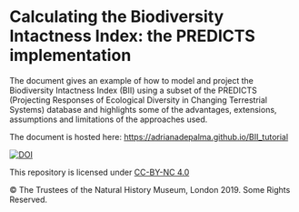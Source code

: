 # Calculating the Biodiversity Intactness Index: the PREDICTS implementation

The document gives an example of how to model and project the Biodiversity Intactness Index (BII) using a subset of the PREDICTS (Projecting Responses of Ecological Diversity in Changing Terrestrial Systems) database and highlights some of the advantages, extensions, assumptions and limitations of the approaches used.

The document is hosted here: https://adrianadepalma.github.io/BII_tutorial

[![DOI](https://zenodo.org/badge/169256761.svg)](https://zenodo.org/badge/latestdoi/169256761)

This repository is licensed under [CC-BY-NC 4.0](https://creativecommons.org/licenses/by-nc/4.0/)

© The Trustees of the Natural History Museum, London 2019. Some Rights Reserved.